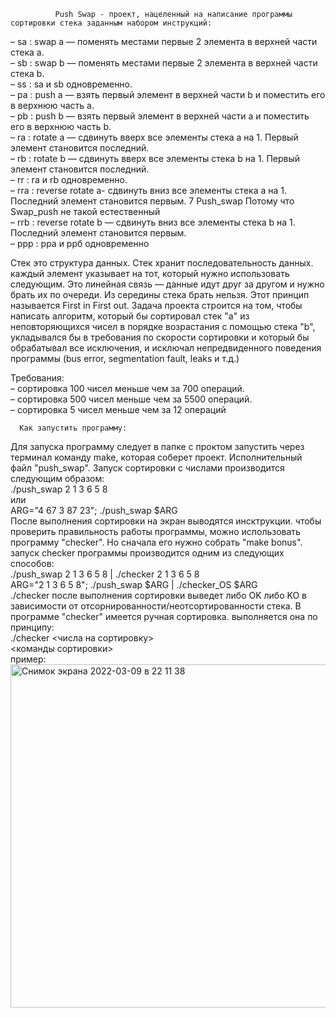               Push Swap - проект, нацеленный на написание программы сортировки стека заданным набором инструкций:
– sa : swap a — поменять местами первые 2 элемента в верхней части стека a.<br>
– sb : swap b — поменять местами первые 2 элемента в верхней части стека b.<br>
– ss : sa и sb одновременно.<br>
– pa : push a — взять первый элемент в верхней части b и поместить его в верхнюю часть a.<br>
– pb : push b — взять первый элемент в верхней части a и поместить его в верхнюю часть b.<br>
– ra : rotate a — сдвинуть вверх все элементы стека a на 1. Первый элемент становится последний.<br>
– rb : rotate b — сдвинуть вверх все элементы стека b на 1. Первый элемент становится последний.<br>
– rr : ra и rb одновременно.<br>
– rra : reverse rotate a- сдвинуть вниз все элементы стека a на 1. Последний элемент становится первым. 7 Push_swap Потому что Swap_push не такой естественный<br>
– rrb : reverse rotate b — сдвинуть вниз все элементы стека b на 1. Последний элемент становится первым.<br>
– ррр : рра и ррб одновременно<br>

Стек это структура данных. Стек хранит последовательность данных. каждый элемент указывает на тот, который нужно использовать следующим. Это линейная связь — данные идут друг за другом и нужно брать их по очереди. Из середины стека брать нельзя. Этот принцип называется First in First out.
Задача проекта строится на том, чтобы написать алгоритм, который бы сортировал стек "a" из неповторяющихся чисел в порядке возрастания с помощью стека "b", укладывался бы в требования по скорости сортировки и который бы обрабатывал все исключения, и исключал непредвиденного поведения программы (bus error, segmentation fault, leaks и т.д.)

Требования:<br>
– сортировка 100 чисел меньше чем за 700 операций.<br>
– сортировка 500 чисел меньше чем за 5500 операций.<br>
– сортировка 5 чисел меньше чем за 12 операций<br>

      Как запустить программу:
Для запуска программу следует в папке с проктом запустить через терминал команду make, которая соберет проект.
Исполнительный файл "push_swap". Запуск сортировки с числами производится следующим образом:<br>
./push_swap 2 1 3 6 5 8<br>
или<br>
ARG="4 67 3 87 23"; ./push_swap $ARG<br>
После выполнения сортировки на экран выводятся инсктрукции. чтобы проверить правильность работы программы, можно использовать программу "checker". Но сначала его нужно собрать "make bonus".<br>
запуск checker программы производится одним из следующих способов:<br>
./push_swap 2 1 3 6 5 8 | ./checker 2 1 3 6 5 8<br>
ARG="2 1 3 6 5 8"; ./push_swap $ARG | ./checker_OS $ARG<br>
./checker после выполнения сортировки выведет либо OK либо KO в зависимости от отсорнированности/неотсортированности стека.
В программе  "checker" имеется ручная сортировка. выполняется она по принципу:<br>
./checker <числа на сортировку><br>
<команды сортировки><br>
пример:<br>
<img width="549" alt="Снимок экрана 2022-03-09 в 22 11 38" src="https://user-images.githubusercontent.com/19801851/157514565-111f8f73-4883-4407-9390-b23e35e58d06.png">


